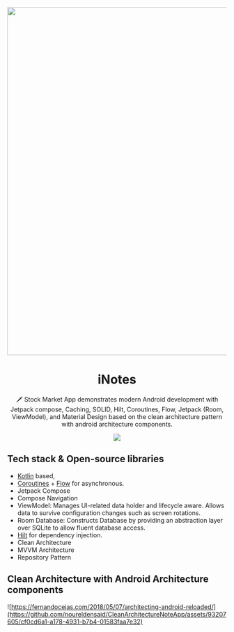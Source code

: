 <img src="" hieght="800" width="800">
<h1 align="center">iNotes</h1>

<p align="center">  
🗡️ Stock Market App demonstrates modern Android development with Jetpack compose, Caching, SOLID, Hilt, Coroutines, Flow, Jetpack (Room, ViewModel), and Material Design based on the clean architecture pattern with android architecture components. 
</p>
<p align="center">
<img src="https://github.com/noureldensaid/CleanArchitectureStockMarketApp/assets/93207605/26940d88-9eb8-4153-ac97-f7ab85396491"  />
</p>

## Tech stack & Open-source libraries
- [Kotlin](https://kotlinlang.org/) based,
- [Coroutines](https://github.com/Kotlin/kotlinx.coroutines) + [Flow](https://kotlin.github.io/kotlinx.coroutines/kotlinx-coroutines-core/kotlinx.coroutines.flow/) for asynchronous.
- Jetpack Compose
- Compose Navigation
- ViewModel: Manages UI-related data holder and lifecycle aware. Allows data to survive configuration changes such as screen rotations.
- Room Database: Constructs Database by providing an abstraction layer over SQLite to allow fluent database access.
- [Hilt](https://dagger.dev/hilt/) for dependency injection.
- Clean Architecture
- MVVM Architecture 
- Repository Pattern

## Clean Architecture with Android Architecture components
![https://fernandocejas.com/2018/05/07/architecting-android-reloaded/](https://github.com/noureldensaid/CleanArchitectureNoteApp/assets/93207605/cf0cd6a1-a178-4931-b7b4-01583faa7e32)

